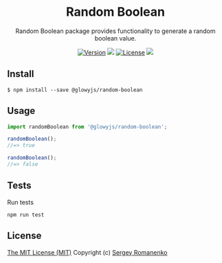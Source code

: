 <h1 align="center">Random Boolean</h1>
<p align="center">
Random Boolean package provides functionality to generate a random boolean value.
</p>

<p align="center">
<a href="https://github.com/glowyjs/random-boolean/releases"><img alt="Version" src="https://img.shields.io/github/release/glowyjs/random-boolean.svg?label=version&color=green"></a> <img src="https://img.shields.io/npm/dt/@glowyjs/dd"> <a href="https://github.com/glowyjs/random-boolean"><img src="https://img.shields.io/badge/license-MIT-blue.svg?color=green" alt="License"></a> <img src="https://github.com/glowyjs/random-boolean/actions/workflows/tests.yml/badge.svg">
</p>

## Install

```
$ npm install --save @glowyjs/random-boolean
```

## Usage

```js
import randomBoolean from '@glowyjs/random-boolean';

randomBoolean();
//=> true

randomBoolean();
//=> false
```

## Tests

Run tests

```
npm run test
```

## License
[The MIT License (MIT)](https://github.com/glowyjs/random-boolean/blob/master/LICENSE.txt)
Copyright (c) [Sergey Romanenko](https://github.com/Awilum)
